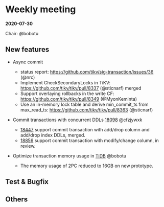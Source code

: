 # Weekly meeting

**2020-07-30**

Chair: @bobotu

## New features

* Async commit
  - status report: https://github.com/tikv/sig-transaction/issues/36 (@nrc)
  - Implement CheckSecondaryLocks in TiKV: https://github.com/tikv/tikv/pull/8337 (@sticnarf) merged
  - Support overlaying rollbacks in the write CF: https://github.com/tikv/tikv/pull/8349 (@MyonKeminta)
  - Use an in-memory lock table and derive min_commit_ts from max_read_ts: https://github.com/tikv/tikv/pull/8363 (@sticnarf)
  
* Commit transactions with concurrent DDLs [18098](https://github.com/pingcap/tidb/issues/18098) @cfzjywxk
  - [18447](https://github.com/pingcap/tidb/pull/18447) support commit transaction with add/drop column and add/drop index DDLs, merged.
  - [18856](https://github.com/pingcap/tidb/pull/18856) support commit transaction with modify/change column, in review.

* Optimize transaction memory usage in [TiDB](https://github.com/pingcap/tidb/projects/54) @bobotu
	- The memory usage of 2PC reduced to 16GB on new prototype.

## Test & Bugfix


  
## Others
